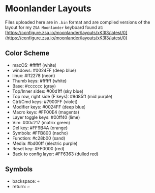 # Moonlander Layouts

Files uploaded here are in `.bin` format and are compiled versions of the layout for my `ZSA Moonlander` keyboard found at:
[https://configure.zsa.io/moonlander/layouts/xK3l3/latest/0](https://configure.zsa.io/moonlander/layouts/xK3l3/latest/0)

## Color Scheme

* macOS: #ffffff (white)
* windows: #0024FF (deep blue)
* linux: #ff2278 (neon)
* Thumb keys: #ffffff (white)
* Base: #cccccc (gray)
* Top/Inner sides: #00d1ff (sky blue)
* Top row, right side (F keys): #8d85ff (mid purple)
* Ctrl/Cmd keys: #7900FF (violet)
* Modifier keys: #0024FF (deep blue)
* Macro keys: #FF00E4 (magenta)
* Layer toggle keys: #00ff40 (lime)
* Vim: #00c217 (matrix green)
* Del key: #FF9B4A (orange)
* Symbols: #FFB800 (nacho)
* Function: #c28b00 (sand)
* Media: #bd00ff (electric purple)
* Reset key: #FF0000 (red)
* Back to config layer: #FF6363 (dulled red)

## Symbols

* backspace: `⌫`
* return: `⏎`
